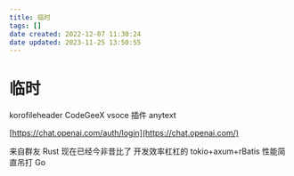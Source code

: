 ```yaml
---
title: 临时
tags: []
date created: 2022-12-07 11:30:24
date updated: 2023-11-25 13:50:55
---
```


# 临时

korofileheader CodeGeeX vsoce 插件 anytext

[https://chat.openai.com/auth/login](https://chat.openai.com/)

来自群友 Rust 现在已经今非昔比了 开发效率杠杠的 tokio+axum+rBatis 性能简直吊打 Go  
